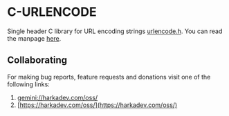 # C-URLENCODE

Single header C library for URL encoding strings [urlencode.h](./urlencode.h). You
can read the manpage [here](./urlencode.3.md).

## Collaborating

For making bug reports, feature requests and donations visit
one of the following links:

1. [gemini://harkadev.com/oss/](gemini://harkadev.com/oss/)
2. [https://harkadev.com/oss/](https://harkadev.com/oss/)
